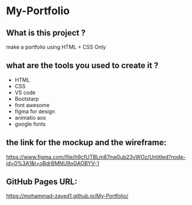 # My-Portfolio

## What is this project ?

make a portfolio using HTML + CSS Only

## what are the tools you used to create it ?

- HTML
- CSS
- VS code
- Bootstarp
- font awesome
- figma for design
- animatio aos
- google fonts

## the link for the mockup and the wireframe:

https://www.figma.com/file/h9cfUTBLm87nw0ub23vWOz/Untitled?node-id=0%3A1&t=oBdrBMNU9oGAOBYV-1

## GitHub Pages URL:

https://mohammad-zayed1.github.io/My-Portfolio/

